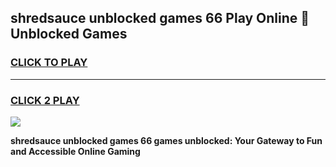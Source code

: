 
## shredsauce unblocked games 66 Play Online 👋 Unblocked Games
<h3>
<a href="https://premium.freeplayer.one?title=shredsauce_unblocked_games_66&ref=19F">CLICK TO PLAY</a></h3>
<hr>

<h3>
<a href="https://premium.freeplayer.one?title=shredsauce_unblocked_games_66&ref=19F">CLICK 2 PLAY</a>
  
</h3>

<a href="https://premium.freeplayer.one?title=shredsauce_unblocked_games_66&ref=19F"><img src="https://clearcache.store/games.png"></a>


**shredsauce unblocked games 66 games unblocked: Your Gateway to Fun and Accessible Online Gaming**
